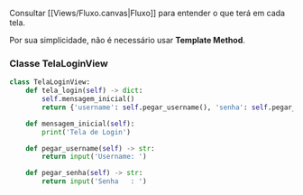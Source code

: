 
Consultar [[Views/Fluxo.canvas|Fluxo]] para entender o que terá em cada tela.

Por sua simplicidade, não é necessário usar **Template Method**.
### Classe TelaLoginView

```Python
class TelaLoginView:
	def tela_login(self) -> dict:
		self.mensagem_inicial()
		return {'username': self.pegar_username(), 'senha': self.pegar_senha()}

	def mensagem_inicial(self):
		print('Tela de Login')

	def pegar_username(self) -> str:
		return input('Username: ')

	def pegar_senha(self) -> str:
		return input('Senha   : ')
```
